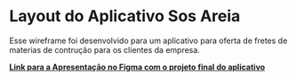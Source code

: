 # Layout do Aplicativo Sos Areia
Esse wireframe foi desenvolvido para um aplicativo para oferta de fretes de materias de contrução para os clientes da empresa.

**[Link para a Apresentação no Figma com o projeto final do aplicativo](https://www.figma.com/proto/42COHTJihNCLJ0kVdbgUfe/Edu-%7C-Wireframe-App-Sinvaldo?node-id=2002-2285&t=OURic7mPiC2ts1OR-0&scaling=scale-down&content-scaling=fixed&page-id=3%3A43&starting-point-node-id=2002%3A2285&show-proto-sidebar=1)** 
